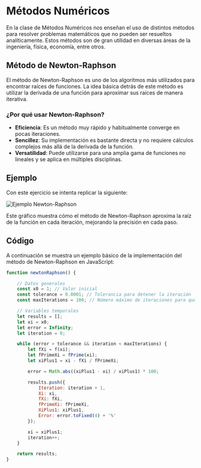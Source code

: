 # Métodos Numéricos

En la clase de Métodos Numéricos nos enseñan el uso de distintos métodos para resolver problemas matemáticos que no pueden ser resueltos analíticamente. Estos métodos son de gran utilidad en diversas áreas de la ingeniería, física, economía, entre otros.

## Método de Newton-Raphson

El método de Newton-Raphson es uno de los algoritmos más utilizados para encontrar raíces de funciones. La idea básica detrás de este método es utilizar la derivada de una función para aproximar sus raíces de manera iterativa.

### ¿Por qué usar Newton-Raphson?
- **Eficiencia**: Es un método muy rápido y habitualmente converge en pocas iteraciones.
- **Sencillez**: Su implementación es bastante directa y no requiere cálculos complejos más allá de la derivada de la función.
- **Versatilidad**: Puede utilizarse para una amplia gama de funciones no lineales y se aplica en múltiples disciplinas.

## Ejemplo

Con este ejercicio se intenta replicar la siguiente:

![Ejemplo Newton-Raphson](path/to/your/image.png)

Este gráfico muestra cómo el método de Newton-Raphson aproxima la raíz de la función en cada iteración, mejorando la precisión en cada paso.

## Código

A continuación se muestra un ejemplo básico de la implementación del método de Newton-Raphson en JavaScript:

```javascript
function newtonRaphson() {

    // Datos generales
    const x0 = 1; // Valor inicial
    const tolerance = 0.0001; // Tolerancia para detener la iteración
    const maxIterations = 100; // Número máximo de iteraciones para que no loop

    // Variables temporales
    let results = [];
    let xi = x0;
    let error = Infinity;
    let iteration = 0;

    while (error > tolerance && iteration < maxIterations) {
        let fXi = f(xi);
        let fPrimeXi = fPrime(xi);
        let xiPlus1 = xi - fXi / fPrimeXi;

        error = Math.abs((xiPlus1 - xi) / xiPlus1) * 100;

        results.push({
            Iteration: iteration + 1,
            Xi: xi,
            fXi: fXi,
            fPrimeXi: fPrimeXi,
            XiPlus1: xiPlus1,
            Error: error.toFixed(4) + '%'
        });

        xi = xiPlus1;
        iteration++;
    }

    return results;
}
